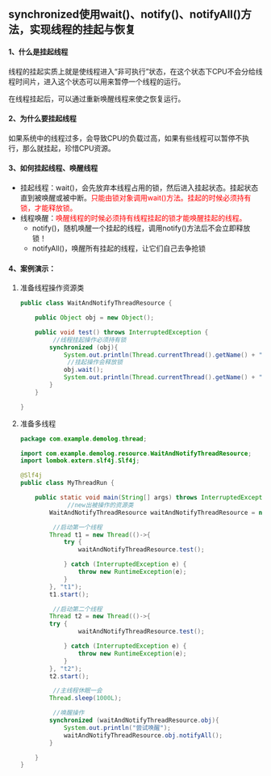 ## synchronized使用wait()、notify()、notifyAll()方法，实现线程的挂起与恢复



#### 1、什么是挂起线程

线程的挂起实质上就是使线程进入“非可执行”状态，在这个状态下CPU不会分给线程时间片，进入这个状态可以用来暂停一个线程的运行。

在线程挂起后，可以通过重新唤醒线程来使之恢复运行。



#### 2、为什么要挂起线程

如果系统中的线程过多，会导致CPU的负载过高，如果有些线程可以暂停不执行，那么就挂起，珍惜CPU资源。



#### 3、如何挂起线程、唤醒线程

- 挂起线程：wait()，会先放弃本线程占用的锁，然后进入挂起状态。挂起状态直到被唤醒或被中断。<font color="red">只能由锁对象调用wait()方法。挂起的时候必须持有锁，才能释放锁。</font>
- 线程唤醒：<font color="red">唤醒线程的时候必须持有线程挂起的锁才能唤醒挂起的线程。</font>
  - notify()，随机唤醒一个挂起的线程，调用notify()方法后不会立即释放锁！
  - notifyAll()，唤醒所有挂起的线程，让它们自己去争抢锁



#### 4、案例演示：

1. 准备线程操作资源类

   ```java
   public class WaitAndNotifyThreadResource {
   
       public Object obj = new Object();
   
       public void test() throws InterruptedException {
         	//线程挂起操作必须持有锁
           synchronized (obj){
               System.out.println(Thread.currentThread().getName() + "开始运行");
             	//挂起操作会释放锁
               obj.wait();
               System.out.println(Thread.currentThread().getName() + "开始完毕");
           }
       }
   
   }
   ```

2. 准备多线程

   ```java
   package com.example.demolog.thread;
   
   import com.example.demolog.resource.WaitAndNotifyThreadResource;
   import lombok.extern.slf4j.Slf4j;
   
   @Slf4j
   public class MyThreadRun {
   
       public static void main(String[] args) throws InterruptedException {
   				//new出被操作的资源类
           WaitAndNotifyThreadResource waitAndNotifyThreadResource = new WaitAndNotifyThreadResource();
   
         	//启动第一个线程
           Thread t1 = new Thread(()->{
               try {
                   waitAndNotifyThreadResource.test();
   
               } catch (InterruptedException e) {
                   throw new RuntimeException(e);
               }
           }, "t1");
           t1.start();
   
         	//启动第二个线程
           Thread t2 = new Thread(()->{
           try {
                   waitAndNotifyThreadResource.test();
   
               } catch (InterruptedException e) {
                   throw new RuntimeException(e);
               }
           }, "t2");
           t2.start();
   
         	//主线程休眠一会
           Thread.sleep(1000L);
   
         	//唤醒操作
           synchronized (waitAndNotifyThreadResource.obj){
               System.out.println("尝试唤醒");
               waitAndNotifyThreadResource.obj.notifyAll();
           }
   
       }
   }
   ```

   

